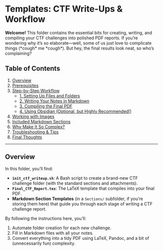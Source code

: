 # Templates: CTF Write-Ups & Workflow

**Welcome!** This folder contains the essential bits for creating, writing, and compiling your CTF challenges into polished PDF reports. If you’re wondering why it’s so elaborate—well, some of us just love to complicate things (\*cough\* me \*cough\*). But hey, the final results look neat, so who’s complaining?

## Table of Contents
1. [Overview](#overview)
2. [Prerequisites](#prerequisites)
3. [Step-by-Step Workflow](#step-by-step-workflow)
   - [1. Setting Up Files and Folders](#1-setting-up-files-and-folders)
   - [2. Writing Your Notes in Markdown](#2-writing-your-notes-in-markdown)
   - [3. Compiling the Final PDF](#3-compiling-the-final-pdf)
   - [4. Using Obsidian (Optional, but Highly Recommended!)](#4-using-obsidian-optional-but-highly-recommended)
4. [Working with Images](#working-with-images)
5. [Included Markdown Sections](#included-markdown-sections)
6. [Why Make It So Complex?](#why-make-it-so-complex)
7. [Troubleshooting & Tips](#troubleshooting--tips)
8. [Final Thoughts](#final-thoughts)

---

## Overview

In this folder, you’ll find:

- **`init_ctf_writeup.sh`**: A Bash script to create a brand-new CTF challenge folder (with the standard sections and attachments).
- **`Final_CTF_Report.tex`**: The LaTeX template that compiles into your final PDF.  
- **Markdown Section Templates** (in a `Sections/` subfolder, if you’re storing them here) that guide you through each stage of writing a CTF challenge report.

By following the instructions here, you’ll:

1. Automate folder creation for each new challenge.
2. Fill in Markdown files with all your notes.
3. Convert everything into a tidy PDF using LaTeX, Pandoc, and a bit of (unnecessarily fun) complexity.
